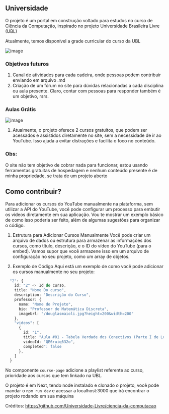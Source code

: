 ## Universidade
O projeto é um portal em construção voltado para estudos no curso de Ciência da Computação, inspirado no projeto Universidade Brasileira Livre (UBL)

Atualmente, temos disponível a grade curricular do curso da UBL

![image](https://github.com/user-attachments/assets/f668e7ed-f89c-4bfb-b7e7-5b90d9b8261f)

### Objetivos futuros
1. Canal de atividades para cada cadeira, onde pessoas podem contribuir enviando em arquivo .md
2. Criação de um fórum no site para dúvidas relacionadas a cada disciplina ou aula presente. Claro, contar com pessoas para responder também é um objetivo, rsrs.

### Aulas Grátis
![image](https://github.com/user-attachments/assets/a260f2fb-0e39-4281-8987-63b231a632e1)

1. Atualmente, o projeto oferece 2 cursos gratuitos, que podem ser acessados e assistidos diretamente no site, sem a necessidade de ir ao YouTube. Isso ajuda a evitar distrações e facilita o foco no conteúdo.

### Obs: 

O site não tem objetivo de cobrar nada para funcionar, estou usando ferramentas gratuitas de hospedagem e nenhum conteúdo presente é de minha propriedade, se trata de um projeto aberto

## Como contribuir?

Para adicionar os cursos do YouTube manualmente na plataforma, sem utilizar a API do YouTube, você pode configurar um processo para embutir os vídeos diretamente em sua aplicação. Vou te mostrar um exemplo básico de como isso poderia ser feito, além de algumas sugestões para organizar o código.

1. Estrutura para Adicionar Cursos Manualmente
Você pode criar um arquivo de dados ou estrutura para armazenar as informações dos cursos, como título, descrição, e o ID do vídeo do YouTube (para o embed). Vamos supor que você armazene isso em um arquivo de configuração no seu projeto, como um array de objetos.

2. Exemplo de Código
Aqui está um exemplo de como você pode adicionar os cursos manualmente no seu projeto:

```Typescript
  "2": {
    id: "2" <- Id do curso,
    title: "Nome Do curso",
    description: "Descrição do Curso",
    professor: {
      name: "Nome do Projeto",
      bio: "Professor de Matemática Discreta",
      imageUrl: "/douglasmaioli.jpg?height=200&width=200"
    },
    "videos": [
      {
        id: "1",
        title: "Aula #01 - Tabela Verdade dos Conectivos (Parte I de Lógica) | Fundamentos Matemáticos para Computação",
        videoId: "QE6ruiq632o",
        completed": false
      },
    ]
  }
```

No componente ```course-page``` adicione a playlist referente ao curso, prioridade aos cursos que tem linkado na UBL.


O projeto é em Next, tendo node instalado e clonado o projeto, você pode mandar o ```npm run dev``` e acessar a localhost:3000 que irá encontrar o projeto rodando em sua máquina

Créditos:
https://github.com/Universidade-Livre/ciencia-da-computacao

